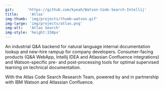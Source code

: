 ```yaml
---
git:      'https://github.com/kyeah/Watson-Code-Search-Intellij'
title:     'Atlas'
img-thumb: 'img/projects/thumb-watson.gif'
img-large: 'img/projects/atlas.png'
img-alt:   'Atlas Search'
img-style: 'height:150px'
---
```


An industrial Q&A backend for natural language internal documentation lookup and new-hire rampup for company developers. Consumer-facing products (Q&A WebApp, Intellij IDEA and Atlassian Confluence integrations) and Watson-specific pre- and post-processing tools for optimal supervised learning on technical documentation.


<p-dark>With the Atlas Code Search Research Team, powered by and in partnership with IBM Watson and Atlassian Confluence.</p-dark>
